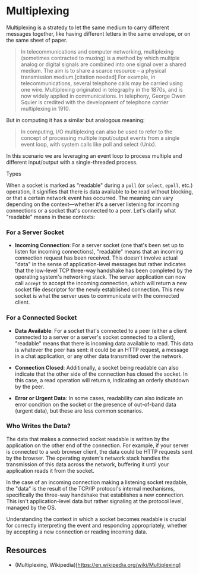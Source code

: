 # Multiplexing

Multiplexing is a stratedy to let the same medium to carry different messages together, like having different letters in the same envelope, or on the same sheet of paper.

> In telecommunications and computer networking, multiplexing (sometimes contracted to muxing) is a method by which multiple analog or digital signals are combined into one signal over a shared medium. The aim is to share a scarce resource – a physical transmission medium.[citation needed] For example, in telecommunications, several telephone calls may be carried using one wire. Multiplexing originated in telegraphy in the 1870s, and is now widely applied in communications. In telephony, George Owen Squier is credited with the development of telephone carrier multiplexing in 1910.

But in computing it has a similar but analogous meaning:

> In computing, I/O multiplexing can also be used to refer to the concept of processing multiple input/output events from a single event loop, with system calls like poll and select (Unix).

In this scenario we are leveraging an event loop to process multiple and different input/output with a single-threaded process.

Types

When a socket is marked as "readable" during a `poll` (or `select`, `epoll`, etc.) operation, it signifies that there is data available to be read without blocking, or that a certain network event has occurred. The meaning can vary depending on the context—whether it's a server listening for incoming connections or a socket that's connected to a peer. Let's clarify what "readable" means in these contexts:

### For a Server Socket

- **Incoming Connection**: For a server socket (one that's been set up to listen for incoming connections), "readable" means that an incoming connection request has been received. This doesn't involve actual "data" in the sense of application-level messages but rather indicates that the low-level TCP three-way handshake has been completed by the operating system's networking stack. The server application can now call `accept` to accept the incoming connection, which will return a new socket file descriptor for the newly established connection. This new socket is what the server uses to communicate with the connected client.

### For a Connected Socket

- **Data Available**: For a socket that's connected to a peer (either a client connected to a server or a server's socket connected to a client), "readable" means that there is incoming data available to read. This data is whatever the peer has sent: it could be an HTTP request, a message in a chat application, or any other data transmitted over the network.
- **Connection Closed**: Additionally, a socket being readable can also indicate that the other side of the connection has closed the socket. In this case, a read operation will return `0`, indicating an orderly shutdown by the peer.

- **Error or Urgent Data**: In some cases, readability can also indicate an error condition on the socket or the presence of out-of-band data (urgent data), but these are less common scenarios.

### Who Writes the Data?

The data that makes a connected socket readable is written by the application on the other end of the connection. For example, if your server is connected to a web browser client, the data could be HTTP requests sent by the browser. The operating system's network stack handles the transmission of this data across the network, buffering it until your application reads it from the socket.

In the case of an incoming connection making a listening socket readable, the "data" is the result of the TCP/IP protocol's internal mechanisms, specifically the three-way handshake that establishes a new connection. This isn't application-level data but rather signaling at the protocol level, managed by the OS.

Understanding the context in which a socket becomes readable is crucial for correctly interpreting the event and responding appropriately, whether by accepting a new connection or reading incoming data.

## Resources

- (Multiplexing, Wikipedia)[https://en.wikipedia.org/wiki/Multiplexing]
